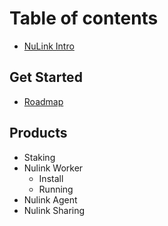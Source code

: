 # Table of contents

* [NuLink Intro](Introduction.md)

## Get Started

* [Roadmap](roadmap.md)

## Products

* Staking
* Nulink Worker
  * Install
  * Running
* Nulink Agent
* Nulink Sharing

